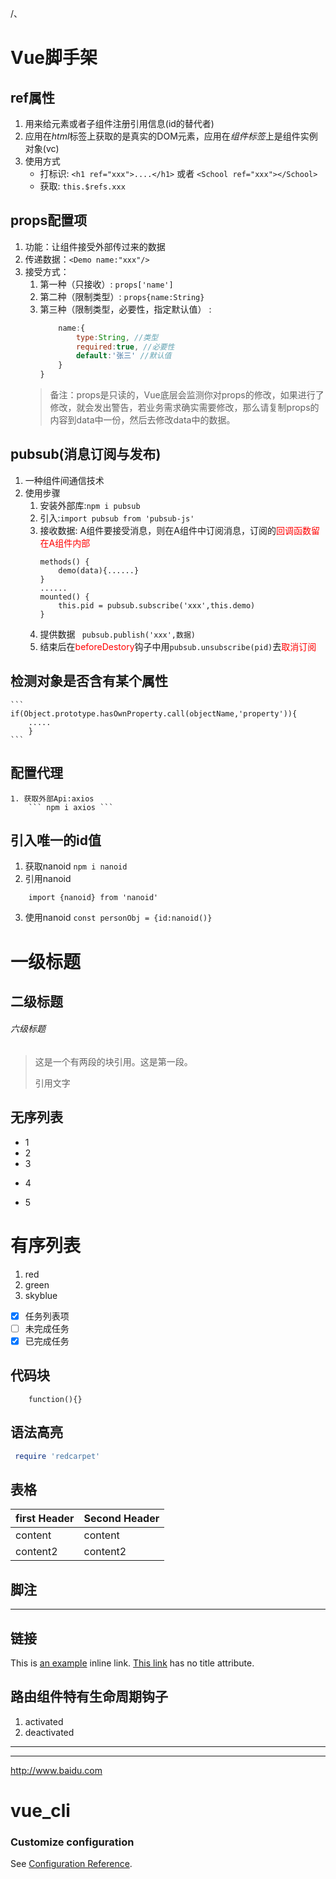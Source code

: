 /、
# Vue脚手架
## ref属性
1. 用来给元素或者子组件注册引用信息(id的替代者)
2. 应用在*html*标签上获取的是真实的DOM元素，应用在*组件标签*上是组件实例对象(vc)
3. 使用方式
    * 打标识: ```<h1 ref="xxx">....</h1>``` 或者 ```<School ref="xxx"></School>```
    * 获取: ```this.$refs.xxx```

## props配置项
1. 功能：让组件接受外部传过来的数据
2. 传递数据：```<Demo name:"xxx"/>```
3. 接受方式：
    1. 第一种（只接收）: ```props['name']```
    2. 第二种（限制类型）: ```props{name:String}```
    3. 第三种（限制类型，必要性，指定默认值） :
        ``` js props:{
            name:{
                type:String, //类型
                required:true, //必要性
                default:'张三' //默认值
            }
        } 
        ```
    > 备注：props是只读的，Vue底层会监测你对props的修改，如果进行了修改，就会发出警告，若业务需求确实需要修改，那么请复制props的内容到data中一份，然后去修改data中的数据。



## pubsub(消息订阅与发布)
1. 一种组件间通信技术
2. 使用步骤
    1. 安装外部库:```npm i pubsub```
    2. 引入:```import pubsub from 'pubsub-js'```
    3. 接收数据: A组件要接受消息，则在A组件中订阅消息，订阅的<span style="color:red">回调函数留在A组件内部</span>
        ```
        methods() {
            demo(data){......}
        }
        ......
        mounted() {
            this.pid = pubsub.subscribe('xxx',this.demo)
        } 
        ```
    4. 提供数据 ``` pubsub.publish('xxx',数据)```
    5. 结束后在<span style="color:red">beforeDestory</span>钩子中用```pubsub.unsubscribe(pid)```去<span style="color:red">取消订阅</span>



## 检测对象是否含有某个属性
~~~vue
```
if(Object.prototype.hasOwnProperty.call(objectName,'property')){
    .....
	}
```
~~~



## 配置代理
    1. 获取外部Api:axios
        ``` npm i axios ```



## 引入唯一的id值
1. 获取nanoid ```npm i nanoid```
2. 引用nanoid
```
    import {nanoid} from 'nanoid'
```
3. 使用nanoid
```const personObj = {id:nanoid()}```



# 一级标题
## 二级标题
###### 六级标题
> 这是一个有两段的块引用。这是第一段。
>
> 引用文字

## 无序列表
+ 1 
+ 2
+ 3
* 4
- 5

# 有序列表
1. red
2. green
3. skyblue

- [x] 任务列表项
- [ ] 未完成任务
- [x] 已完成任务

## 代码块
```
    function(){}
```

## 语法高亮
``` ruby 
 require 'redcarpet'
```

## 表格
| first Header | Second Header|
| ------------ | ------------ |
| content      | content      |
| content2     | content2     |

## 脚注
[^footnote]: Here is the *text* of the **footnote**.

[^foot]: text footnote

***
## 链接
This is [an example](http://example.com/ "Title") inline link.
[This link](http://example.net/) has no title attribute.


## 路由组件特有生命周期钩子
1. activated
2. deactivated


---


[id]: http://example.com/  "Optional Title Here"
[id]: http:www.baidu.com
---
<http://www.baidu.com>

# vue_cli


### Customize configuration
See [Configuration Reference](https://cli.vuejs.org/config/).
